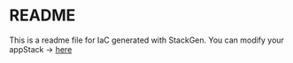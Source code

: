 # README
This is a readme file for IaC generated with StackGen.
You can modify your appStack -> [here](http://main.dev.stackgen.com/appstacks/2034e562-914e-4a80-952e-76d40b910761)
